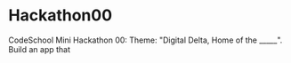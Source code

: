 # Hackathon00
CodeSchool Mini Hackathon 00: Theme: "Digital Delta, Home of the _____". Build an app that  
